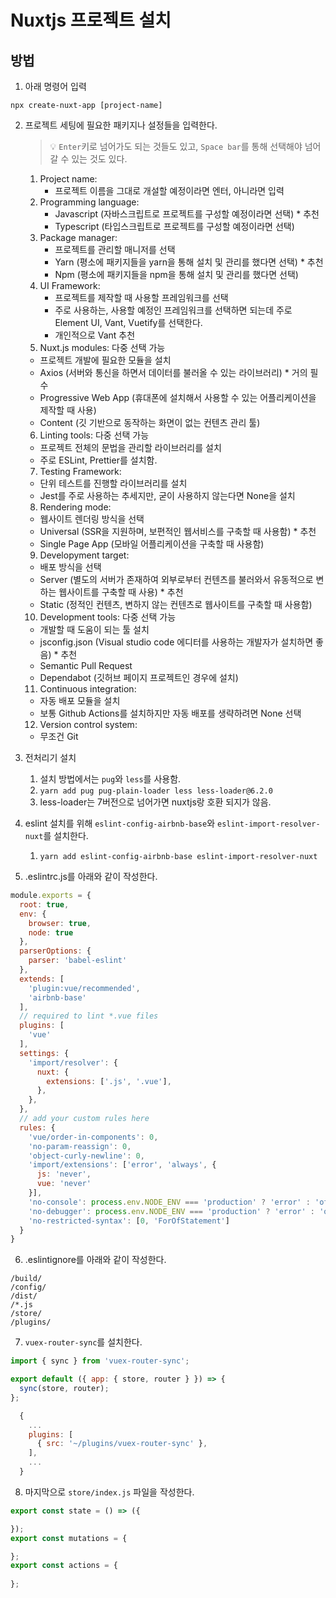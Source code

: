 # Nuxtjs 프로젝트 설치
## 방법
1. 아래 명령어 입력
```
npx create-nuxt-app [project-name]
```
2. 프로젝트 세팅에 필요한 패키지나 설정들을 입력한다.
   > 💡 ```Enter```키로 넘어가도 되는 것들도 있고, ```Space bar```를 통해 선택해야 넘어갈 수 있는 것도 있다.

   1. Project name:
      - 프로젝트 이름을 그대로 개설할 예정이라면 엔터, 아니라면 입력
   2. Programming language:
      - Javascript (자바스크립트로 프로젝트를 구성할 예정이라면 선택) * 추천
      - Typescript (타입스크립트로 프로젝트를 구성할 예정이라면 선택)
   3. Package manager:
      -  프로젝트를 관리할 매니저를 선택
      -  Yarn (평소에 패키지들을 yarn을 통해 설치 및 관리를 했다면 선택) * 추천
      -  Npm (평소에 패키지들을 npm을 통해 설치 및 관리를 했다면 선택)
   4. UI Framework:
      - 프로젝트를 제작할 때 사용할 프레임워크를 선택
      - 주로 사용하는, 사용할 예정인 프레임워크를 선택하면 되는데 주로 Element UI, Vant, Vuetify를 선택한다.
      - 개인적으로 Vant 추천
    5. Nuxt.js modules: 다중 선택 가능
      - 프로젝트 개발에 필요한 모듈을 설치
      - Axios (서버와 통신을 하면서 데이터를 불러올 수 있는 라이브러리) * 거의 필수
      - Progressive Web App (휴대폰에 설치해서 사용할 수 있는 어플리케이션을 제작할 때 사용)
      - Content (깃 기반으로 동작하는 화면이 없는 컨텐츠 관리 툴)
    6. Linting tools: 다중 선택 가능
      - 프로젝트 전체의 문법을 관리할 라이브러리를 설치
      - 주로 ESLint, Prettier를 설치함.
    7. Testing Framework:
      -  단위 테스트를 진행할 라이브러리를 설치
      -  Jest를 주로 사용하는 추세지만, 굳이 사용하지 않는다면 None을 설치
    8. Rendering mode:
      - 웹사이트 렌더링 방식을 선택
      - Universal (SSR을 지원하며, 보편적인 웹서비스를 구축할 때 사용함) * 추천
      - Single Page App (모바일 어플리케이션을 구축할 때 사용함)
    9. Developyment target:
      - 배포 방식을 선택
      - Server (별도의 서버가 존재하여 외부로부터 컨텐츠를 불러와서 유동적으로 변하는 웹사이트를 구축할 때 사용) * 추천
      - Static (정적인 컨텐츠, 변하지 않는 컨텐츠로 웹사이트를 구축할 때 사용함)
    10. Development tools: 다중 선택 가능
      - 개발할 때 도움이 되는 툴 설치
      - jsconfig.json (Visual studio code 에디터를 사용하는 개발자가 설치하면 좋음) * 추천
      - Semantic Pull Request
      - Dependabot (깃허브 페이지 프로젝트인 경우에 설치)
    11. Continuous integration:
      - 자동 배포 모듈을 설치
      - 보통 Github Actions를 설치하지만 자동 배포를 생략하려면 None 선택
    12. Version control system:
      - 무조건 Git
3. 전처리기 설치
   1. 설치 방법에서는 ```pug```와 ```less```를 사용함.
   2. ```yarn add pug pug-plain-loader less less-loader@6.2.0```
   3. less-loader는 7버전으로 넘어가면 nuxtjs랑 호환 되지가 않음.
4. eslint 설치를 위해 ```eslint-config-airbnb-base```와 ```eslint-import-resolver-nuxt```를 설치한다.
   1. ```yarn add eslint-config-airbnb-base eslint-import-resolver-nuxt```
5. .eslintrc.js를 아래와 같이 작성한다.
```javascript
module.exports = {
  root: true,
  env: {
    browser: true,
    node: true
  },
  parserOptions: {
    parser: 'babel-eslint'
  },
  extends: [
    'plugin:vue/recommended',
    'airbnb-base'
  ],
  // required to lint *.vue files
  plugins: [
    'vue'
  ],
  settings: {
    'import/resolver': {
      nuxt: {
        extensions: ['.js', '.vue'],
      },
    },
  },
  // add your custom rules here
  rules: {
    'vue/order-in-components': 0,
    'no-param-reassign': 0,
    'object-curly-newline': 0,
    'import/extensions': ['error', 'always', {
      js: 'never',
      vue: 'never'
    }],
    'no-console': process.env.NODE_ENV === 'production' ? 'error' : 'off',
    'no-debugger': process.env.NODE_ENV === 'production' ? 'error' : 'off',
    'no-restricted-syntax': [0, 'ForOfStatement']
  }
}
```
6. .eslintignore를 아래와 같이 작성한다.
```
/build/
/config/
/dist/
/*.js
/store/
/plugins/
```
7. ```vuex-router-sync```를 설치한다.
```javascript
import { sync } from 'vuex-router-sync';

export default ({ app: { store, router } }) => {
  sync(store, router);
};
```
```javascript
  {
    ...
    plugins: [
      { src: '~/plugins/vuex-router-sync' },
    ],
    ...
  }
```
8. 마지막으로 ```store/index.js``` 파일을 작성한다.
```javascript
export const state = () => ({

});
export const mutations = {

};
export const actions = {
  
};
```
